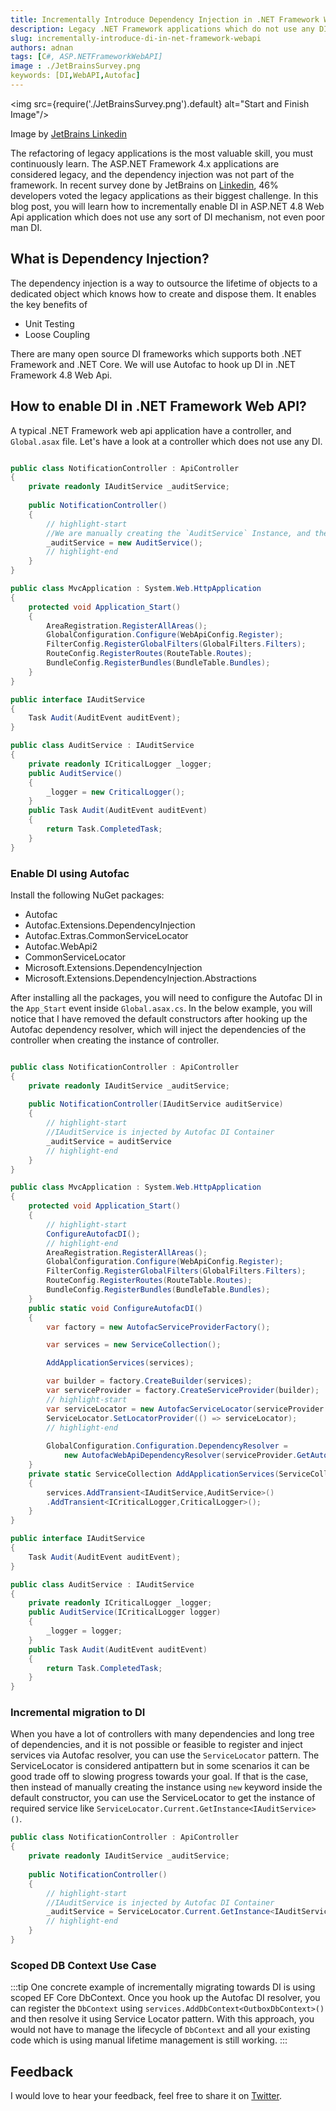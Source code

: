 ```yaml
---
title: Incrementally Introduce Dependency Injection in .NET Framework Web API
description: Legacy .NET Framework applications which do not use any DI framework are tightly coupled with implementation and often hard to refactor, but you can enable it incrementally using Autofac container
slug: incrementally-introduce-di-in-net-framework-webapi 
authors: adnan 
tags: [C#, ASP.NETFrameworkWebAPI]
image : ./JetBrainsSurvey.png
keywords: [DI,WebAPI,Autofac]
---
```

<head>

<meta property="og:image:width" content="1200"/>
<meta property="og:image:height" content="670"/>  
<meta name="twitter:creator" content="@madnan_rafiq" />
<meta name="twitter:title" content="Incrementally Introduce Dependency Injection in .NET Framework Web API" />
<meta name="twitter:description" content="Legacy .NET Framework applications which do not use any DI framework are tightly coupled with implementation and often hard to refactor, but you can enable it incrementally using Autofac container" />
</head>

<img src={require('./JetBrainsSurvey.png').default} alt="Start and Finish Image"/>

Image by [JetBrains Linkedin](https://www.linkedin.com/feed/update/urn:li:activity:7054415731601391616/)

The refactoring of legacy applications is the most valuable skill, you must continuously learn. The ASP.NET Framework 4.x applications are considered legacy, and the dependency injection was not part of the framework. 
In recent survey done by JetBrains on [Linkedin](https://www.linkedin.com/feed/update/urn:li:activity:7054415731601391616/), 46% developers voted the legacy applications as their biggest challenge.
In this blog post, you will learn how to incrementally enable DI in ASP.NET 4.8 Web Api application which does not use any sort of DI mechanism, not even poor man DI.   

<!--truncate-->

## What is Dependency Injection?

The dependency injection is a way to outsource the lifetime of objects to a dedicated object which knows how to create and dispose them. It enables the key benefits of 
- Unit Testing 
- Loose Coupling 

There are many open source DI frameworks which supports both .NET Framework and .NET Core. We will use Autofac to hook up DI in .NET Framework 4.8 Web Api. 

## How to enable DI in .NET Framework Web API?

A typical .NET Framework web api application have a controller, and `Global.asax` file. Let's have a look at a controller which does not use any DI.  


~~~csharp title=".NET Framework Web Api without DI"

public class NotificationController : ApiController
{
    private readonly IAuditService _auditService;
    
    public NotificationController()
    {
        // highlight-start
        //We are manually creating the `AuditService` Instance, and then it is creating new instance of CriticalLogger in its default constructor 
        _auditService = new AuditService();
        // highlight-end
    }
}

public class MvcApplication : System.Web.HttpApplication
{
    protected void Application_Start()
    {
        AreaRegistration.RegisterAllAreas();
        GlobalConfiguration.Configure(WebApiConfig.Register);
        FilterConfig.RegisterGlobalFilters(GlobalFilters.Filters);
        RouteConfig.RegisterRoutes(RouteTable.Routes);
        BundleConfig.RegisterBundles(BundleTable.Bundles);
    }
}

public interface IAuditService
{
    Task Audit(AuditEvent auditEvent);
}

public class AuditService : IAuditService
{
    private readonly ICriticalLogger _logger;
    public AuditService()
    {
        _logger = new CriticalLogger();
    }
    public Task Audit(AuditEvent auditEvent)
    {
        return Task.CompletedTask;
    }
}

~~~

### Enable DI using Autofac

Install the following NuGet packages:

- Autofac
- Autofac.Extensions.DependencyInjection
- Autofac.Extras.CommonServiceLocator
- Autofac.WebApi2
- CommonServiceLocator
- Microsoft.Extensions.DependencyInjection
- Microsoft.Extensions.DependencyInjection.Abstractions

After installing all the packages, you will need to configure the Autofac DI in the `App_Start` event inside `Global.asax.cs`. 
In the below example, you will notice that I have removed the default constructors after hooking up the Autofac dependency resolver, 
which will inject the dependencies of the controller when creating the instance of controller.

~~~csharp title=".NET Framework Web Api with Autofac DI"

public class NotificationController : ApiController
{
    private readonly IAuditService _auditService;
    
    public NotificationController(IAuditService auditService)
    {
        // highlight-start
        //IAuditService is injected by Autofac DI Container 
        _auditService = auditService
        // highlight-end
    }
}

public class MvcApplication : System.Web.HttpApplication
{
    protected void Application_Start()
    {
        // highlight-start
        ConfigureAutofacDI();
        // highlight-end
        AreaRegistration.RegisterAllAreas();
        GlobalConfiguration.Configure(WebApiConfig.Register);
        FilterConfig.RegisterGlobalFilters(GlobalFilters.Filters);
        RouteConfig.RegisterRoutes(RouteTable.Routes);
        BundleConfig.RegisterBundles(BundleTable.Bundles);
    }
    public static void ConfigureAutofacDI()
    {
        var factory = new AutofacServiceProviderFactory();

        var services = new ServiceCollection();

        AddApplicationServices(services);

        var builder = factory.CreateBuilder(services);
        var serviceProvider = factory.CreateServiceProvider(builder);
        // highlight-start
        var serviceLocator = new AutofacServiceLocator(serviceProvider.GetAutofacRoot());
        ServiceLocator.SetLocatorProvider(() => serviceLocator);
        // highlight-end
        
        GlobalConfiguration.Configuration.DependencyResolver =
            new AutofacWebApiDependencyResolver(serviceProvider.GetAutofacRoot());
    }
    private static ServiceCollection AddApplicationServices(ServiceCollection services)
    {
        services.AddTransient<IAuditService,AuditService>()
        .AddTransient<ICriticalLogger,CriticalLogger>();
    }
}

public interface IAuditService
{
    Task Audit(AuditEvent auditEvent);
}

public class AuditService : IAuditService
{
    private readonly ICriticalLogger _logger;
    public AuditService(ICriticalLogger logger)
    {
        _logger = logger;
    }
    public Task Audit(AuditEvent auditEvent)
    {
        return Task.CompletedTask;
    }
}

~~~

### Incremental migration to DI

When you have a lot of controllers with many dependencies and long tree of dependencies, and it is not possible or feasible to register and inject services via Autofac resolver, you can use the `ServiceLocator` pattern.
The ServiceLocator is considered antipattern but in some scenarios it can be good trade off to slowing progress towards your goal. If that is the case, then instead of manually creating the instance using `new` keyword inside the default constructor, 
you can use the ServiceLocator to get the instance of required service like `ServiceLocator.Current.GetInstance<IAuditService>()`.

~~~csharp title=".NET Framework Web Api with ServiceLocator"
public class NotificationController : ApiController
{
    private readonly IAuditService _auditService;
    
    public NotificationController()
    {
        // highlight-start
        //IAuditService is injected by Autofac DI Container 
        _auditService = ServiceLocator.Current.GetInstance<IAuditService>()
        // highlight-end
    }
}
~~~

### Scoped DB Context Use Case
:::tip
One concrete example of incrementally migrating towards DI is using scoped EF Core DbContext. Once you hook up the Autofac DI resolver, you can register the `DbContext` using `services.AddDbContext<OutboxDbContext>()` and then resolve it using Service Locator pattern. 
With this approach, you would not have to manage the lifecycle of `DbContext` and all your existing code which is using manual lifetime management is still working.
:::

## Feedback
I would love to hear your feedback, feel free to share it on [Twitter](https://twitter.com/madnan_rafiq). 

